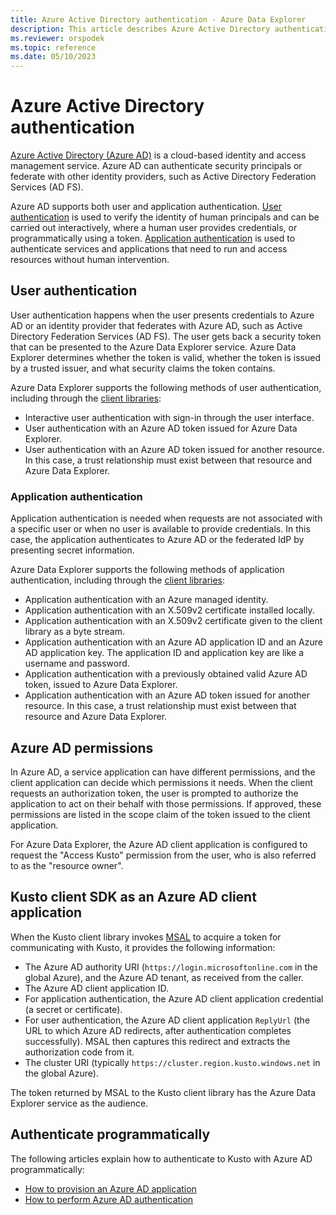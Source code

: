 ```yaml
---
title: Azure Active Directory authentication - Azure Data Explorer
description: This article describes Azure Active Directory authentication in Azure Data Explorer.
ms.reviewer: orspodek
ms.topic: reference
ms.date: 05/10/2023
---
```

# Azure Active Directory authentication

[Azure Active Directory (Azure AD)](/azure/active-directory/fundamentals/active-directory-whatis) is a cloud-based identity and access management service. Azure AD can authenticate security principals or federate with other identity providers, such as Active Directory Federation Services (AD FS).

Azure AD supports both user and application authentication. [User authentication](#user-authentication) is used to verify the identity of human principals and can be carried out interactively, where a human user provides credentials, or programmatically using a token. [Application authentication](#application-authentication) is used to authenticate services and applications that need to run and access resources without human intervention.

## User authentication

User authentication happens when the user presents credentials to Azure AD or an identity provider that federates with Azure AD, such as Active Directory Federation Services (AD FS). The user gets back a security token that can be presented to the Azure Data Explorer service. Azure Data Explorer determines whether the token is valid, whether the token is issued by a trusted issuer, and what security claims the token contains.

Azure Data Explorer supports the following methods of user authentication, including through the [client libraries](../api/client-libraries.md):

* Interactive user authentication with sign-in through the user interface.
* User authentication with an Azure AD token issued for Azure Data Explorer.
* User authentication with an Azure AD token issued for another resource. In this case, a trust relationship must exist between that resource and Azure Data Explorer.

### Application authentication

Application authentication is needed when requests are not associated with a specific user or when no user is available to provide credentials. In this case, the application authenticates to Azure AD or the federated IdP by presenting secret information.

Azure Data Explorer supports the following methods of application authentication, including through the [client libraries](../api/client-libraries.md):

* Application authentication with an Azure managed identity.
* Application authentication with an X.509v2 certificate installed locally.
* Application authentication with an X.509v2 certificate given to the client library as a byte stream.
* Application authentication with an Azure AD application ID and an Azure AD application key. The application ID and application key are like a username and password.
* Application authentication with a previously obtained valid Azure AD token, issued to Azure Data Explorer.
* Application authentication with an Azure AD token issued for another resource. In this case, a trust relationship must exist between that resource and Azure Data Explorer.

## Azure AD permissions

In Azure AD, a service application can have different permissions, and the client application can decide which permissions it needs. When the client requests an authorization token, the user is prompted to authorize the application to act on their behalf with those permissions. If approved, these permissions are listed in the scope claim of the token issued to the client application.

For Azure Data Explorer, the Azure AD client application is configured to request the "Access Kusto" permission from the user, who is also referred to as the "resource owner".

## Kusto client SDK as an Azure AD client application

When the Kusto client library invokes [MSAL](/azure/active-directory/develop/msal-overview) to acquire a token for communicating with Kusto, it provides the following information:

- The Azure AD authority URI (`https://login.microsoftonline.com` in the global Azure), and the Azure AD tenant, as received from the caller.
- The Azure AD client application ID.
- For application authentication, the Azure AD client application credential (a secret or certificate).
- For user authentication, the Azure AD client application `ReplyUrl` (the URL to which Azure AD redirects, after authentication completes successfully). MSAL then captures this redirect and extracts the authorization code from it.
- The cluster URI (typically `https://cluster.region.kusto.windows.net` in the global Azure).

The token returned by MSAL to the Kusto client library has the Azure Data Explorer service as the audience.

## Authenticate programmatically

The following articles explain how to authenticate to Kusto with Azure AD programmatically:

* [How to provision an Azure AD application](../../provision-azure-ad-app.md)
* [How to perform Azure AD authentication](how-to-authenticate-with-aad.md)
